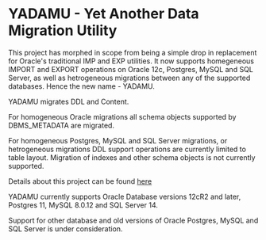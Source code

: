 # YADAMU - Yet Another Data Migration Utility

This project has morphed in scope from being a simple drop in replacement for Oracle's traditional IMP and EXP utilities.
It now supports homegeneous IMPORT and EXPORT operations on Oracle 12c, Postgres, MySQL and SQL Server, as well as hetrogeneous migrations between any of the supported databases. Hence the new name - YADAMU. 

YADAMU migrates DDL and Content.

For homogeneous Oracle migrations all schema objects supported by DBMS_METADATA are migrated.

For homogeneous Postgres, MySQL and SQL Server migrations, or hetrogeneous migrations DDL support operations are currently limited to table layout. Migration of indexes and other schema objects is not currently supported.

Details about this project can be found [here](http://markddrake.github.io/YADAMU---Yet-Another-DAta-Migration-Utility/docs)

YADAMU currently supports Oracle Database versions 12cR2 and later, Postgres 11,  MySQL 8.0.12 and SQL Server 14.

Support for other database and old versions of Oracle Postgres, MySQL and SQL Server is under consideration.
